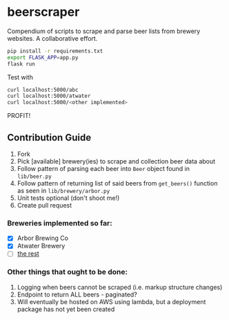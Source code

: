 # beerscraper
Compendium of scripts to scrape and parse beer lists from brewery websites. A collaborative effort.

```bash
pip install -r requirements.txt
export FLASK_APP=app.py
flask run
```

Test with
```bash
curl localhost:5000/abc
curl localhost:5000/atwater
curl localhost:5000/<other implemented>
```

PROFIT!

## Contribution Guide
1. Fork
2. Pick [available] brewery(ies) to scrape and collection beer data about
3. Follow pattern of parsing each beer into `Beer` object found in `lib/beer.py`
4. Follow pattern of returning list of said beers from `get_beers()` function as seen in `lib/brewery/arbor.py`
5. Unit tests optional (don't shoot me!)
6. Create pull request

### Breweries implemented so far:
- [x] Arbor Brewing Co
- [x] Atwater Brewery
- [ ] [the rest](http://www.michiganbeerblog.net/p/list-of-breweries.html)

### Other things that ought to be done:
1. Logging when beers cannot be scraped (i.e. markup structure changes)
2. Endpoint to return ALL beers - paginated?
3. Will eventually be hosted on AWS using lambda, but a deployment package has not yet been created
